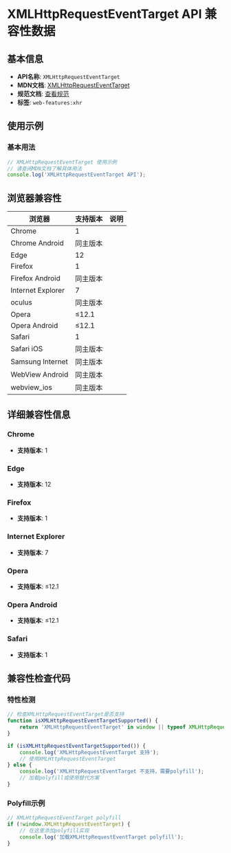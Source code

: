# XMLHttpRequestEventTarget API 兼容性数据

## 基本信息

- **API名称**: `XMLHttpRequestEventTarget`
- **MDN文档**: [XMLHttpRequestEventTarget](https://developer.mozilla.org/docs/Web/API/XMLHttpRequestEventTarget)
- **规范文档**: [查看规范](https://xhr.spec.whatwg.org/#xmlhttprequesteventtarget)
- **标签**: `web-features:xhr`

## 使用示例

### 基本用法

```javascript
// XMLHttpRequestEventTarget 使用示例
// 请查阅MDN文档了解具体用法
console.log('XMLHttpRequestEventTarget API');
```

## 浏览器兼容性

| 浏览器 | 支持版本 | 说明 |
|--------|----------|------|
| Chrome | 1 |  |
| Chrome Android | 同主版本 |  |
| Edge | 12 |  |
| Firefox | 1 |  |
| Firefox Android | 同主版本 |  |
| Internet Explorer | 7 |  |
| oculus | 同主版本 |  |
| Opera | ≤12.1 |  |
| Opera Android | ≤12.1 |  |
| Safari | 1 |  |
| Safari iOS | 同主版本 |  |
| Samsung Internet | 同主版本 |  |
| WebView Android | 同主版本 |  |
| webview_ios | 同主版本 |  |

## 详细兼容性信息

### Chrome

- **支持版本**: 1

### Edge

- **支持版本**: 12

### Firefox

- **支持版本**: 1

### Internet Explorer

- **支持版本**: 7

### Opera

- **支持版本**: ≤12.1

### Opera Android

- **支持版本**: ≤12.1

### Safari

- **支持版本**: 1

## 兼容性检查代码

### 特性检测

```javascript
// 检查XMLHttpRequestEventTarget是否支持
function isXMLHttpRequestEventTargetSupported() {
    return 'XMLHttpRequestEventTarget' in window || typeof XMLHttpRequestEventTarget !== 'undefined';
}

if (isXMLHttpRequestEventTargetSupported()) {
    console.log('XMLHttpRequestEventTarget 支持');
    // 使用XMLHttpRequestEventTarget
} else {
    console.log('XMLHttpRequestEventTarget 不支持，需要polyfill');
    // 加载polyfill或使用替代方案
}
```

### Polyfill示例

```javascript
// XMLHttpRequestEventTarget polyfill
if (!window.XMLHttpRequestEventTarget) {
    // 在这里添加polyfill实现
    console.log('加载XMLHttpRequestEventTarget polyfill');
}
```

